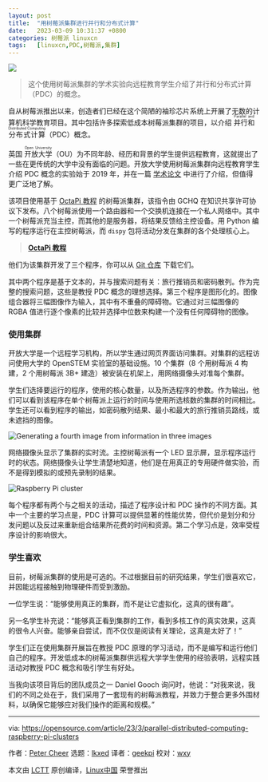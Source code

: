 ```yaml
---
layout: post
title:	"用树莓派集群进行并行和分布式计算"
date:	2023-03-09 10:31:37 +0800 
categories:	树莓派 linuxcn 
tags:	[linuxcn,PDC,树莓派,集群]
---
```



![](/Asserts/Images//attachment/album/202303/09/103012m05dzitda8581bcj.jpg)



> 
> 这个使用树莓派集群的学术实验向远程教育学生介绍了并行和分布式计算（PDC）的概念。
> 
> 
> 


自从树莓派推出以来，创造者们已经在这个简陋的袖珍芯片系统上开展了无数的计算机科学教育项目。其中包括许多探索低成本树莓派集群的项目，以介绍 <ruby> 并行和分布式计算 <rt>  Parallel and Distributed Computing </rt></ruby>（PDC）概念。


英国 <ruby> 开放大学 <rt>  Open University </rt></ruby>（OU）为不同年龄、经历和背景的学生提供远程教育，这就提出了一些在更传统的大学中没有面临的问题。开放大学使用树莓派集群向远程教育学生介绍 PDC 概念的实验始于 2019 年，并在一篇 [学术论文](https://doi.org/10.1080/02680513.2022.2118573) 中进行了介绍，但值得更广泛地了解。


该项目使用基于 [OctaPi 教程](https://projects.raspberrypi.org/en/projects/build-an-octapi) 的树莓派集群，该指令由 GCHQ 在知识共享许可协议下发布。八个树莓派使用一个路由器和一个交换机连接在一个私人网络中。其中一个树莓派充当主控，而其他的是服务器，将结果反馈给主控设备。用 Python 编写的程序运行在主控树莓派，而 `dispy` 包将活动分发在集群的各个处理核心上。



> 
> **[OctaPi 教程](https://projects.raspberrypi.org/en/projects/build-an-octapi)**
> 
> 
> 


他们为该集群开发了三个程序，你可以从 [Git 仓库](https://github.com/dg7692/TM129) 下载它们。


其中两个程序是基于文本的，并与搜索问题有关：旅行推销员和密码散列。作为完整的搜索问题，这些是教授 PDC 概念的理想选择。第三个程序是图形化的。图像组合器将三幅图像作为输入，其中有不重叠的障碍物。它通过对三幅图像的 RGBA 值进行逐个像素的比较并选择中位数来构建一个没有任何障碍物的图像。


### 使用集群


开放大学是一个远程学习机构，所以学生通过网页界面访问集群。对集群的远程访问使用大学的 OpenSTEM 实验室的基础设施。10 个集群（8 个用树莓派 4 构建，2 个用树莓派 3B+ 建造）被安装在机架上，用网络摄像头对准每个集群。


学生们选择要运行的程序，使用的核心数量，以及所选程序的参数。作为输出，他们可以看到该程序在单个树莓派上运行的时间与使用所选核数的集群的时间相比。学生还可以看到程序的输出，如密码散列结果、最小和最大的旅行推销员路线，或未遮挡的图像。


![Generating a fourth image from information in three images](/Asserts/Images//attachment/album/202303/09/103138tlbmnurowaic5bla.png)


网络摄像头显示了集群的实时流。主控树莓派有一个 LED 显示屏，显示程序运行时的状态。网络摄像头让学生清楚地知道，他们是在用真正的专用硬件做实验，而不是得到模拟的或预先录制的结果。


![Raspberry Pi cluster](/Asserts/Images//attachment/album/202303/09/103138w787zf57101mbz7s.png)


每个程序都有两个与之相关的活动，描述了程序设计和 PDC 操作的不同方面。其中一个主要的学习点是，PDC 计算可以提供显著的性能优势，但代价是划分和分发问题以及反过来重新组合结果所花费的时间和资源。第二个学习点是，效率受程序设计的影响很大。


### 学生喜欢


目前，树莓派集群的使用是可选的。不过根据目前的研究结果，学生们很喜欢它，并因能远程接触到物理硬件而受到激励。


一位学生说：“能够使用真正的集群，而不是让它虚拟化，这真的很有趣”。


另一名学生补充说：“能够真正看到集群的工作，看到多核工作的真实效果，这真的很令人兴奋。能够亲自尝试，而不仅仅是阅读有关理论，这真是太好了！”


学生们正在使用集群开展旨在教授 PDC 原理的学习活动，而不是编写和运行他们自己的程序。开发低成本的树莓派集群供远程大学学生使用的经验表明，远程实践活动对教授 PDC 概念和吸引学生有好处。


当我向该项目背后的团队成员之一 Daniel Gooch 询问时，他说：“对我来说，我们的不同之处在于，我们采用了一套现有的树莓派教程，并致力于整合更多外围材料，以确保它能够应对我们操作的距离和规模。”




---


via: <https://opensource.com/article/23/3/parallel-distributed-computing-raspberry-pi-clusters>


作者：[Peter Cheer](https://opensource.com/users/visimpscot2) 选题：[lkxed](https://github.com/lkxed/) 译者：[geekpi](https://github.com/geekpi) 校对：[wxy](https://github.com/wxy)


本文由 [LCTT](https://github.com/LCTT/TranslateProject) 原创编译，[Linux中国](https://linux.cn/) 荣誉推出
